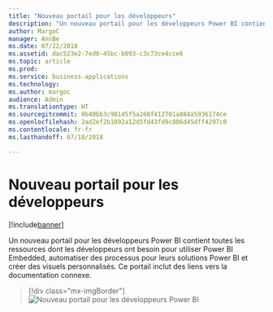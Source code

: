 ```yaml
---
title: "Nouveau portail pour les développeurs"
description: "Un nouveau portail pour les développeurs Power BI contiendra toutes les ressources dont les développeurs ont besoin pour utiliser Power BI Embedded, automatiser des processus pour leurs solutions Power BI et créer des visuels personnalisés."
author: MargoC
manager: AnnBe
ms.date: 07/22/2018
ms.assetid: dac523e2-7ed0-45bc-b093-c3c73ce4cce6
ms.topic: article
ms.prod: 
ms.service: business-applications
ms.technology: 
ms.author: margoc
audience: Admin
ms.translationtype: HT
ms.sourcegitcommit: 0b40bb3c98145f5a260f412701a884a5936174ce
ms.openlocfilehash: 2ad2ef2b1092a12d5fd43fd9c806d45dff4297c0
ms.contentlocale: fr-fr
ms.lasthandoff: 07/18/2018

---
```

# <a name="new-developer-portal"></a>Nouveau portail pour les développeurs


[!include[banner](../../../includes/banner.md)]

Un nouveau portail pour les développeurs Power BI contient toutes les ressources dont les développeurs ont besoin pour utiliser Power BI Embedded, automatiser des processus pour leurs solutions Power BI et créer des visuels personnalisés. Ce portail inclut des liens vers la documentation connexe.

> [!div class="mx-imgBorder"]
> ![](media/new-developer-portal-1.png "Nouveau portail pour les développeurs Power BI")



